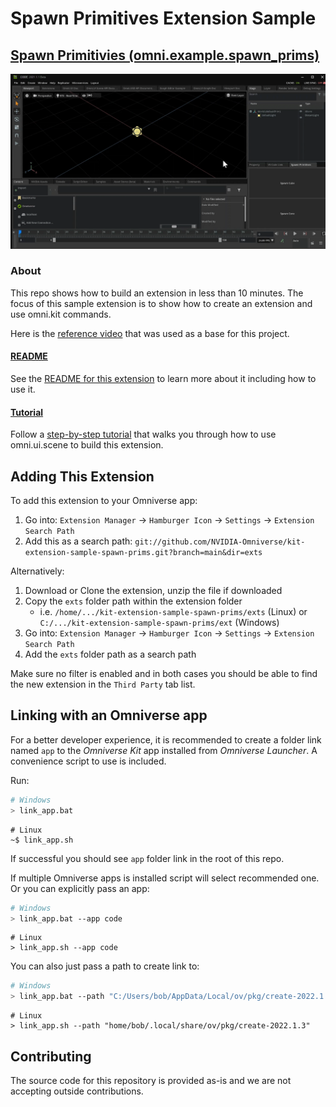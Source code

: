 # Spawn Primitives Extension Sample

## [Spawn Primitivies (omni.example.spawn_prims)](exts/omni.example.spawn_prims)

![previewImage2](exts/omni.example.spawn_prims/tutorial/images/spawnprim_tutorial7.gif)

### About
This repo shows how to build an extension in less than 10 minutes. The focus of this sample extension is to show how to create an extension and use omni.kit commands.

Here is the [reference video](https://www.youtube.com/watch?v=eGxV_PGNpOg) that was used as a base for this project.


#### [README](exts/omni.example.spawn_prims/)
See the [README for this extension](exts/omni.example.spawn_prims/) to learn more about it including how to use it.

#### [Tutorial](exts/omni.example.spawn_prims/tutorial/tutorial.md)
Follow a [step-by-step tutorial](exts/omni.example.spawn_prims/tutorial/tutorial.md) that walks you through how to use omni.ui.scene to build this extension.

## Adding This Extension

To add this extension to your Omniverse app:
1. Go into: `Extension Manager` -> `Hamburger Icon` -> `Settings` -> `Extension Search Path`
2. Add this as a search path: `git://github.com/NVIDIA-Omniverse/kit-extension-sample-spawn-prims.git?branch=main&dir=exts`

Alternatively:
1. Download or Clone the extension, unzip the file if downloaded
2. Copy the `exts` folder path within the extension folder
    - i.e. `/home/.../kit-extension-sample-spawn-prims/exts` (Linux) or `C:/.../kit-extension-sample-spawn-prims/ext` (Windows)
3. Go into: `Extension Manager` -> `Hamburger Icon` -> `Settings` -> `Extension Search Path`
4. Add the `exts` folder path as a search path

Make sure no filter is enabled and in both cases you should be able to find the new extension in the `Third Party` tab list.

## Linking with an Omniverse app

For a better developer experience, it is recommended to create a folder link named `app` to the *Omniverse Kit* app installed from *Omniverse Launcher*. A convenience script to use is included.

Run:

```bash
# Windows
> link_app.bat
```

```shell
# Linux
~$ link_app.sh
```

If successful you should see `app` folder link in the root of this repo.

If multiple Omniverse apps is installed script will select recommended one. Or you can explicitly pass an app:

```bash
# Windows
> link_app.bat --app code
```

```shell
# Linux
> link_app.sh --app code
```

You can also just pass a path to create link to:

```bash
# Windows
> link_app.bat --path "C:/Users/bob/AppData/Local/ov/pkg/create-2022.1.3"
```

```shell
# Linux
> link_app.sh --path "home/bob/.local/share/ov/pkg/create-2022.1.3"
```

## Contributing
The source code for this repository is provided as-is and we are not accepting outside contributions.
